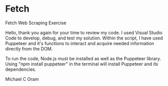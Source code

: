 # Fetch
Fetch Web Scraping Exercise

Hello, thank you again for your time to review my code. I used Visual Studio Code to develop, debug, and test my solution. Within the script, I have used
Puppeteer and it's functions to interact and acquire needed information directly from the DOM. 

To run the code, Node.js must be installed as well as the Puppeteer library. Using "npm install puppeteer" in the terminal will install Puppeteer and its
dependencies.

Michael C Oram
